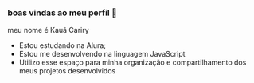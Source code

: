 ### boas vindas ao meu perfil 🤙

meu nome é Kauã Cariry

- Estou estudando na Alura;
- Estou me desenvolvendo na linguagem JavaScript
- Utilizo esse espaço para minha organização e compartilhamento dos meus projetos desenvolvidos
